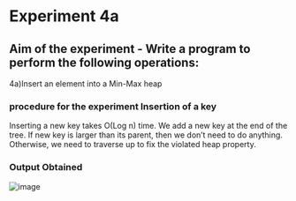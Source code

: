 #   Experiment 4a
## Aim of the experiment - Write a program to perform the following operations:
4a)Insert an element into a Min-Max heap



###  procedure for the experiment Insertion of a key 
Inserting a new key takes O(Log n) time. 
We add a new key at the end of the tree. 
If new key is larger than its parent, then we don’t need to do anything. 
Otherwise, we need to traverse up to fix the violated heap property.
 


### Output Obtained
![image](https://user-images.githubusercontent.com/77834002/107985986-2dbb8e80-6ff1-11eb-8178-da2d88d13598.png)

